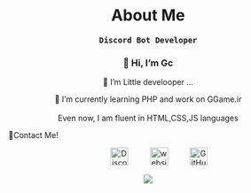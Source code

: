    <h1 align="center">About Me</h1>
<p align="center"><h4 align="center"><samp>Discord Bot Developer</samp></h4></p>
   <h3 align="center">👋 Hi, I’m Gc </h3>
          <p align="center">   👀 I’m Little develooper ... </p>
 <p align="center">  🌱 I’m currently learning PHP and work on GGame.ir <br><br>Even now, I am fluent in HTML,CSS,JS languages </p>
 <p align="center'> </p>
<br><br>
<h1 align="center">🤝Contact Me!</h1>
<p align="center">
</a>&nbsp;&nbsp;&nbsp;&nbsp;&nbsp;&nbsp;&nbsp;&nbsp;&nbsp;
<a href="https://discord.com/users/982200327484882976" target="_blank"><img alt="Discord" title="Discord" height="32" width="32" src="https://raw.githubusercontent.com/peterthehan/peterthehan/master/assets/discord.svg"></a>&nbsp;&nbsp;&nbsp;&nbsp;&nbsp;&nbsp;&nbsp;&nbsp;&nbsp;
<a href="https://discord.gg/qqGFA3WrcB" target="_blank"><img alt="website" title="website" height="32" width="32" src="http://cdn.onlinewebfonts.com/svg/img_190618.png"></a>&nbsp;&nbsp;&nbsp;&nbsp;&nbsp;&nbsp;&nbsp;&nbsp;&nbsp;
<a href="https://github.com/Golden-Creeper"><img alt="GitHub" title="GitHub" height="32" width="32" src="https://raw.githubusercontent.com/peterthehan/peterthehan/master/assets/github.svg"></a>
</p>
<p align="center">
<img src="https://discord.c99.nl/widget/theme-1/982200327484882976.png" >
</p>
